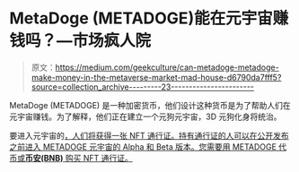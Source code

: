 # MetaDoge (METADOGE)能在元宇宙赚钱吗？—市场疯人院

> 原文：<https://medium.com/geekculture/can-metadoge-metadoge-make-money-in-the-metaverse-market-mad-house-d6790da7fff5?source=collection_archive---------23----------------------->

MetaDoge (METADOGE) 是一种加密货币，他们设计这种货币是为了帮助人们在元宇宙赚钱。为了解释，他们正在建立一个元狗元宇宙，3D 元狗化身将统治。

要进入元宇宙的[，人们将获得一张 NFT 通行证。持有通行证的人可以在公开发布之前进入 METADOGE 元宇宙的 Alpha 和 Beta 版本。您需要用 METADOGE 代币或**币安(BNB)** 购买 NFT 通行证。](https://metadogetoken.com/)
